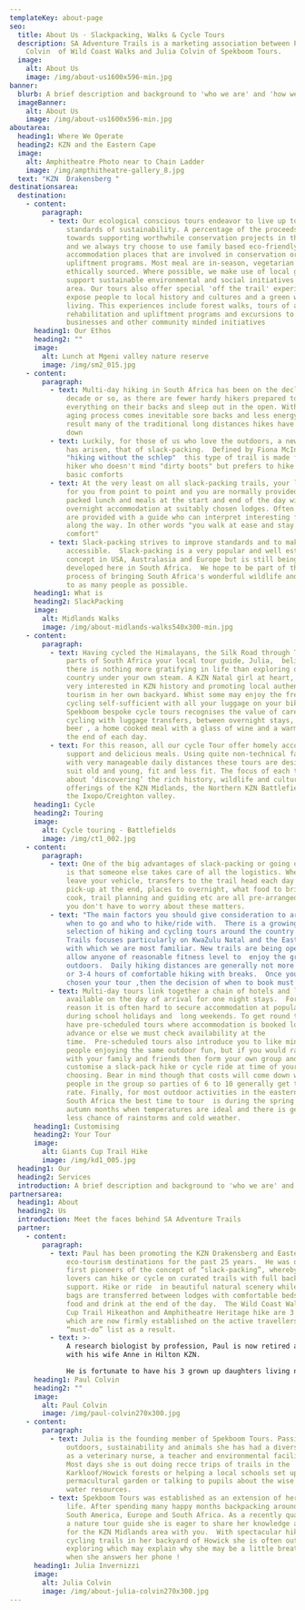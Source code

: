 ```yaml
---
templateKey: about-page
seo:
  title: About Us · Slackpacking, Walks & Cycle Tours
  description: SA Adventure Trails is a marketing association between Paul
    Colvin  of Wild Coast Walks and Julia Colvin of Spekboom Tours.
  image:
    alt: About Us
    image: /img/about-us1600x596-min.jpg
banner:
  blurb: A brief description and background to 'who we are' and 'how we operate' ..
  imageBanner:
    alt: About Us
    image: /img/about-us1600x596-min.jpg
aboutarea:
  heading1: Where We Operate
  heading2: KZN and the Eastern Cape
  image:
    alt: Amphitheatre Photo near to Chain Ladder
    image: /img/ampthitheatre-gallery_8.jpg
  text: "KZN  Drakensberg "
destinationsarea:
  destination:
    - content:
        paragraph:
          - text: Our ecological conscious tours endeavor to live up to the highest
              standards of sustainability. A percentage of the proceeds goes
              towards supporting worthwhile conservation projects in the area
              and we always try choose to use family based eco-friendly
              accommodation places that are involved in conservation or social
              upliftment programs. Most meal are in-season, vegetarian and
              ethically sourced. Where possible, we make use of local guides and
              support sustainable environmental and social initiatives in the
              area. Our tours also offer special 'off the trail' experiences to
              expose people to local history and cultures and a green way of
              living. This experiences include forest walks, tours of a land
              rehabilitation and upliftment programs and excursions to local
              businesses and other community minded initiatives
      heading1: Our Ethos
      heading2: ""
      image:
        alt: Lunch at Mgeni valley nature reserve
        image: /img/sm2_015.jpg
    - content:
        paragraph:
          - text: Multi-day hiking in South Africa has been on the decline in the past
              decade or so, as there are fewer hardy hikers prepared to carry
              everything on their backs and sleep out in the open. With the
              aging process comes inevitable sore backs and less energy.  As a
              result many of the traditional long distances hikes have closed
              down
          - text: Luckily, for those of us who love the outdoors, a new concept in hiking
              has arisen, that of slack-packing.  Defined by Fiona McIntosh as
              "hiking without the schlep"  this type of trail is made for the
              hiker who doesn't mind "dirty boots" but prefers to hike with
              basic comforts
          - text: At the very least on all slack-packing trails, your luggage is transported
              for you from point to point and you are normally provided with a
              packed lunch and meals at the start and end of the day with
              overnight accommodation at suitably chosen lodges. Often too you
              are provided with a guide who can interpret interesting features
              along the way. In other words "you walk at ease and stay in
              comfort"
          - text: Slack-packing strives to improve standards and to make the trails
              accessible.  Slack-packing is a very popular and well established
              concept in USA, Australasia and Europe but is still being
              developed here in South Africa.  We hope to be part of that
              process of bringing South Africa's wonderful wildlife and scenery
              to as many people as possible.
      heading1: What is
      heading2: SlackPacking
      image:
        alt: Midlands Walks
        image: /img/about-midlands-walks540x300-min.jpg
    - content:
        paragraph:
          - text: Having cycled the Himalayans, the Silk Road through Turkey and many remote
              parts of South Africa your local tour guide, Julia,  believes that
              there is nothing more gratifying in life than exploring our
              country under your own steam. A KZN Natal girl at heart, she is
              very interested in KZN history and promoting local authentic
              tourism in her own backyard. Whist some may enjoy the freedom on
              cycling self-sufficient with all your luggage on your bike,
              Spekboom bespoke cycle tours recognises the value of carefree
              cycling with luggage transfers, between overnight stays, a cold
              beer , a home cooked meal with a glass of wine and a warm bed at
              the end of each day.
          - text: For this reason, all our cycle Tour offer homely accommodation, back-up
              support and delicious meals. Using quite non-technical farm roads
              with very manageable daily distances these tours are designed to
              suit old and young, fit and less fit. The focus of each tour is
              about ‘discovering’ the rich history, wildlife and cultural
              offerings of the KZN Midlands, the Northern KZN Battlefields and
              the Ixopo/Creighton valley.
      heading1: Cycle
      heading2: Touring
      image:
        alt: Cycle touring - Battlefields
        image: /img/ct1_002.jpg
    - content:
        paragraph:
          - text: One of the big advantages of slack-packing or going on an organised tour
              is that someone else takes care of all the logistics. Where to
              leave your vehicle, transfers to the trail head each day and
              pick-up at the end, places to overnight, what food to bring and
              cook, trail planning and guiding etc are all pre-arranged so that
              you don't have to worry about these matters.
          - text: "The main factors you should give consideration to are :  where to go,
              when to go and who to hike/ride with.  There is a growing
              selection of hiking and cycling tours around the country but SA
              Trails focuses particularly on KwaZulu Natal and the Eastern Cape
              with which we are most familiar. New trails are being opened up to
              allow anyone of reasonable fitness level to  enjoy the great
              outdoors.  Daily hiking distances are generally not more than 15km
              or 3-4 hours of comfortable hiking with breaks.  Once you have
              chosen your tour ,then the decision of when to book must be made."
          - text: Multi-day tours link together a chain of hotels and lodges so all be
              available on the day of arrival for one night stays.  For this
              reason it is often hard to secure accommodation at popular resorts
              during school holidays and  long weekends. To get round this we
              have pre-scheduled tours where accommodation is booked long in
              advance or else we must check availability at the
              time.  Pre-scheduled tours also introduce you to like minded
              people enjoying the same outdoor fun, but if you would rather hike
              with your family and friends then form your own group and we can
              customise a slack-pack hike or cycle ride at time of your
              choosing. Bear in mind though that costs will come down with more
              people in the group so parties of 6 to 10 generally get the best
              rate. Finally, for most outdoor activities in the eastern half of
              South Africa the best time to tour  is during the spring and
              autumn months when temperatures are ideal and there is generally
              less chance of rainstorms and cold weather.
      heading1: Customising
      heading2: Your Tour
      image:
        alt: Giants Cup Trail Hike
        image: /img/kd1_005.jpg
  heading1: Our
  heading2: Services
  introduction: A brief description and background to 'who we are' and 'how we operate' ..
partnersarea:
  heading1: About
  heading2: Us
  introduction: Meet the faces behind SA Adventure Trails
  partner:
    - content:
        paragraph:
          - text: Paul has been promoting the KZN Drakensberg and Eastern Cape Wild Coast as
              eco-tourism destinations for the past 25 years.  He was one of the
              first pioneers of the concept of “slack-packing”, whereby outdoor
              lovers can hike or cycle on curated trails with full back-up
              support. Hike or ride  in beautiful natural scenery while your
              bags are transferred between lodges with comfortable beds and good
              food and drink at the end of the day.  The Wild Coast Walk, Giants
              Cup Trail Hikeathon and Amphitheatre Heritage hike are 3 examples
              which are now firmly established on the active travellers
              “must-do” list as a result.
          - text: >-
              A research biologist by profession, Paul is now retired and living
              with his wife Anne in Hilton KZN.

              He is fortunate to have his 3 grown up daughters living nearby, two of which have their own adventure tourism businesses.  An avid diver in his youth, Paul now enjoys taking his mountain bike into the forests and hills of the Natal Midlands. But is of an age where he is now considering e-bike touring as an alternate and more gentle pursuit.
      heading1: Paul Colvin
      heading2: ""
      image:
        alt: Paul Colvin
        image: /img/paul-colvin270x300.jpg
    - content:
        paragraph:
          - text: Julia is the founding member of Spekboom Tours. Passionate about the great
              outdoors, sustainability and animals she has had a diverse career
              as a veterinary nurse, a teacher and environmental facilitator.
              Most days she is out doing recce trips of trails in the
              Karkloof/Howick forests or helping a local schools set up a
              permacultural garden or talking to pupils about the wise use of
              water resources.
          - text: Spekboom Tours was established as an extension of her passions and way of
              life. After spending many happy months backpacking around SE Asia,
              South America, Europe and South Africa. As a recently qualified as
              a nature tour guide she is eager to share her knowledge and love
              for the KZN Midlands area with you.  With spectacular hiking and
              cycling trails in her backyard of Howick she is often out
              exploring which may explain why she may be a little breathless
              when she answers her phone !
      heading1: Julia Invernizzi
      image:
        alt: Julia Colvin
        image: /img/about-julia-colvin270x300.jpg
---
```

